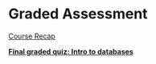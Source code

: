 # Graded Assessment

[Course Recap](Graded%20Assessment%204246b25d203e45f396dc59445a47c6c9/Course%20Recap%20901cb15fd7704b55a4d919f0a234ed61.md)

[****Final graded quiz: Intro to databases****](Graded%20Assessment%204246b25d203e45f396dc59445a47c6c9/Final%20graded%20quiz%20Intro%20to%20databases%2041f6e3f536264d6ebad77b14a3bddb03.md)
